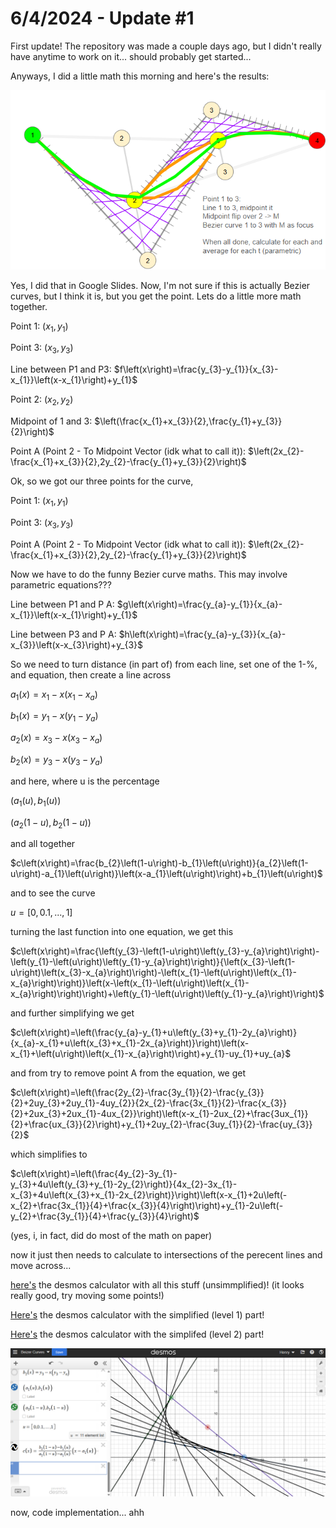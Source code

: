 # 6/4/2024 - Update #1

First update! The repository was made a couple days ago, but I didn't really have anytime to work on it... should probably get started...

Anyways, I did a little math this morning and here's the results:

![funny math](</updatelogs/images/06042024 - 1.png>)

Yes, I did that in Google Slides. Now, I'm not sure if this is actually Bezier curves, but I think it is, but you get the point. Lets do a little more math together.

Point 1: $(x_{1},y_{1})$

Point 3: $(x_{3},y_{3})$

Line between P1 and P3: $f\left(x\right)=\frac{y_{3}-y_{1}}{x_{3}-x_{1}}\left(x-x_{1}\right)+y_{1}$

Point 2: $(x_{2},y_{2})$

Midpoint of 1 and 3: $\left(\frac{x_{1}+x_{3}}{2},\frac{y_{1}+y_{3}}{2}\right)$

Point A (Point 2 - To Midpoint Vector (idk what to call it)): $\left(2x_{2}-\frac{x_{1}+x_{3}}{2},2y_{2}-\frac{y_{1}+y_{3}}{2}\right)$

Ok, so we got our three points for the curve, 

Point 1: $(x_{1},y_{1})$

Point 3: $(x_{3},y_{3})$

Point A (Point 2 - To Midpoint Vector (idk what to call it)): $\left(2x_{2}-\frac{x_{1}+x_{3}}{2},2y_{2}-\frac{y_{1}+y_{3}}{2}\right)$

Now we have to do the funny Bezier curve maths. This may involve parametric equations???

Line between P1 and P A: $g\left(x\right)=\frac{y_{a}-y_{1}}{x_{a}-x_{1}}\left(x-x_{1}\right)+y_{1}$

Line between P3 and P A: $h\left(x\right)=\frac{y_{a}-y_{3}}{x_{a}-x_{3}}\left(x-x_{3}\right)+y_{3}$

So we need to turn distance (in part of) from each line, set one of the 1-%, and equation, then create a line across

$a_{1}\left(x\right)=x_{1}-x\left(x_{1}-x_{a}\right)$

$b_{1}\left(x\right)=y_{1}-x\left(y_{1}-y_{a}\right)$

$a_{2}\left(x\right)=x_{3}-x\left(x_{3}-x_{a}\right)$

$b_{2}\left(x\right)=y_{3}-x\left(y_{3}-y_{a}\right)$

and here, where u is the percentage

$\left(a_{1}\left(u\right),b_{1}\left(u\right)\right)$

$\left(a_{2}\left(1-u\right),b_{2}\left(1-u\right)\right)$

and all together

$c\left(x\right)=\frac{b_{2}\left(1-u\right)-b_{1}\left(u\right)}{a_{2}\left(1-u\right)-a_{1}\left(u\right)}\left(x-a_{1}\left(u\right)\right)+b_{1}\left(u\right)$

and to see the curve

$u=\left[0,0.1,...,1\right]$

turning the last function into one equation, we get this

$c\left(x\right)=\frac{\left(y_{3}-\left(1-u\right)\left(y_{3}-y_{a}\right)\right)-\left(y_{1}-\left(u\right)\left(y_{1}-y_{a}\right)\right)}{\left(x_{3}-\left(1-u\right)\left(x_{3}-x_{a}\right)\right)-\left(x_{1}-\left(u\right)\left(x_{1}-x_{a}\right)\right)}\left(x-\left(x_{1}-\left(u\right)\left(x_{1}-x_{a}\right)\right)\right)+\left(y_{1}-\left(u\right)\left(y_{1}-y_{a}\right)\right)$

and further simplifying we get

$c\left(x\right)=\left(\frac{y_{a}-y_{1}+u\left(y_{3}+y_{1}-2y_{a}\right)}{x_{a}-x_{1}+u\left(x_{3}+x_{1}-2x_{a}\right)}\right)\left(x-x_{1}+\left(u\right)\left(x_{1}-x_{a}\right)\right)+y_{1}-uy_{1}+uy_{a}$

and from try to remove point A from the equation, we get

$c\left(x\right)=\left(\frac{2y_{2}-\frac{3y_{1}}{2}-\frac{y_{3}}{2}+2uy_{3}+2uy_{1}-4uy_{2}}{2x_{2}-\frac{3x_{1}}{2}-\frac{x_{3}}{2}+2ux_{3}+2ux_{1}-4ux_{2}}\right)\left(x-x_{1}-2ux_{2}+\frac{3ux_{1}}{2}+\frac{ux_{3}}{2}\right)+y_{1}+2uy_{2}-\frac{3uy_{1}}{2}-\frac{uy_{3}}{2}$

which simplifies to

$c\left(x\right)=\left(\frac{4y_{2}-3y_{1}-y_{3}+4u\left(y_{3}+y_{1}-2y_{2}\right)}{4x_{2}-3x_{1}-x_{3}+4u\left(x_{3}+x_{1}-2x_{2}\right)}\right)\left(x-x_{1}+2u\left(-x_{2}+\frac{3x_{1}}{4}+\frac{x_{3}}{4}\right)\right)+y_{1}-2u\left(-y_{2}+\frac{3y_{1}}{4}+\frac{y_{3}}{4}\right)$

(yes, i, in fact, did do most of the math on paper)

now it just then needs to calculate to intersections of the perecent lines and move across... 

[here's](https://www.desmos.com/calculator/4l7lelmwsg) the desmos calculator with all this stuff (unsimmplified)! (it looks really good, try moving some points!) 

[Here's](https://www.desmos.com/calculator/40wizazomb) the desmos calculator with the simplified (level 1) part!

[Here's](https://www.desmos.com/calculator/myj4fhwxws) the desmos calculator with the simplifed (level 2) part!

![alt text](</updatelogs/images/06042024 - 2.png>)

now, code implementation... ahh


